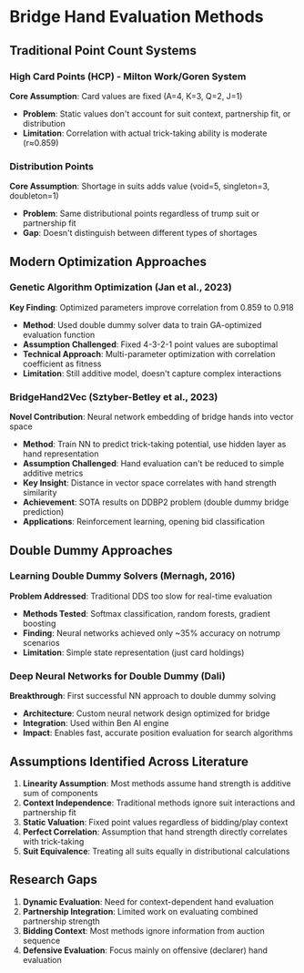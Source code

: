 # Bridge Hand Evaluation Methods

## Traditional Point Count Systems

### High Card Points (HCP) - Milton Work/Goren System
**Core Assumption**: Card values are fixed (A=4, K=3, Q=2, J=1)
- **Problem**: Static values don't account for suit context, partnership fit, or distribution
- **Limitation**: Correlation with actual trick-taking ability is moderate (r≈0.859)

### Distribution Points
**Core Assumption**: Shortage in suits adds value (void=5, singleton=3, doubleton=1)  
- **Problem**: Same distributional points regardless of trump suit or partnership fit
- **Gap**: Doesn't distinguish between different types of shortages

## Modern Optimization Approaches

### Genetic Algorithm Optimization (Jan et al., 2023)
**Key Finding**: Optimized parameters improve correlation from 0.859 to 0.918
- **Method**: Used double dummy solver data to train GA-optimized evaluation function
- **Assumption Challenged**: Fixed 4-3-2-1 point values are suboptimal
- **Technical Approach**: Multi-parameter optimization with correlation coefficient as fitness
- **Limitation**: Still additive model, doesn't capture complex interactions

### BridgeHand2Vec (Sztyber-Betley et al., 2023)
**Novel Contribution**: Neural network embedding of bridge hands into vector space
- **Method**: Train NN to predict trick-taking potential, use hidden layer as hand representation
- **Assumption Challenged**: Hand evaluation can't be reduced to simple additive metrics
- **Key Insight**: Distance in vector space correlates with hand strength similarity
- **Achievement**: SOTA results on DDBP2 problem (double dummy bridge prediction)
- **Applications**: Reinforcement learning, opening bid classification

## Double Dummy Approaches

### Learning Double Dummy Solvers (Mernagh, 2016)
**Problem Addressed**: Traditional DDS too slow for real-time evaluation
- **Methods Tested**: Softmax classification, random forests, gradient boosting
- **Finding**: Neural networks achieved only ~35% accuracy on notrump scenarios
- **Limitation**: Simple state representation (just card holdings)

### Deep Neural Networks for Double Dummy (Dali)
**Breakthrough**: First successful NN approach to double dummy solving
- **Architecture**: Custom neural network design optimized for bridge
- **Integration**: Used within Ben AI engine
- **Impact**: Enables fast, accurate position evaluation for search algorithms

## Assumptions Identified Across Literature

1. **Linearity Assumption**: Most methods assume hand strength is additive sum of components
2. **Context Independence**: Traditional methods ignore suit interactions and partnership fit  
3. **Static Valuation**: Fixed point values regardless of bidding/play context
4. **Perfect Correlation**: Assumption that hand strength directly correlates with trick-taking
5. **Suit Equivalence**: Treating all suits equally in distributional calculations

## Research Gaps

1. **Dynamic Evaluation**: Need for context-dependent hand evaluation
2. **Partnership Integration**: Limited work on evaluating combined partnership strength
3. **Bidding Context**: Most methods ignore information from auction sequence
4. **Defensive Evaluation**: Focus mainly on offensive (declarer) hand evaluation